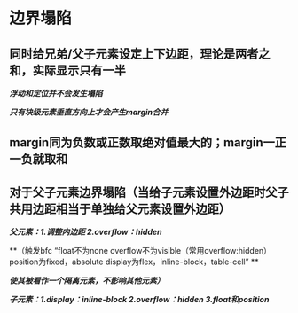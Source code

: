 # 边界塌陷

## 同时给兄弟/父子元素设定上下边距，理论是两者之和，实际显示只有一半

***浮动和定位并不会发生塌陷***

***只有块级元素垂直方向上才会产生margin合并***

## margin同为负数或正数取绝对值最大的；margin一正一负就取和

## 对于父子元素边界塌陷（当给子元素设置外边距时父子共用边距相当于单独给父元素设置外边距）

***父元素：1.调整内边距 2.overflow：hidden***

**（触发bfc   “float不为none
overflow不为visible（常用overflow:hidden）
position为fixed，absolute
display为flex，inline-block，table-cell”   **

***使其被看作一个隔离元素，不影响其他元素）***

***子元素：1.display：inline-block 2.overflow：hidden 3.float和position***